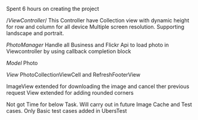 Spent 6 hours on creating the project

/*ViewController*/
This Controller have Collection view with dynamic height for row and column for all device Multiple screen resolution. Supporting landscape and portrait. 

*PhotoManager*
Handle all Business and Flickr Api to load photo in Viewcontroller by using callback completion block

*Model* 
Photo

*View*
PhotoCollectionViewCell and RefreshFooterView 

ImageView extended for downloading the image and cancel ther previous request
View extended for adding rounded corners
 
 Not got Time for below Task. Will carry out in future 
 Image Cache and Test cases.
 Only Basic test cases added in UbersTest 
